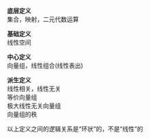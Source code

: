**底层定义**    
集合，映射，二元代数运算    
    
**基础定义**    
线性空间    
    
**中心定义**    
向量组，线性组合(线性表出)    
    
**派生定义**    
线性相关，线性无关    
等价向量组    
极大线性无关向量组    
向量组的秩    
    
以上定义之间的逻辑关系是“环状”的，不是“线性”的    
